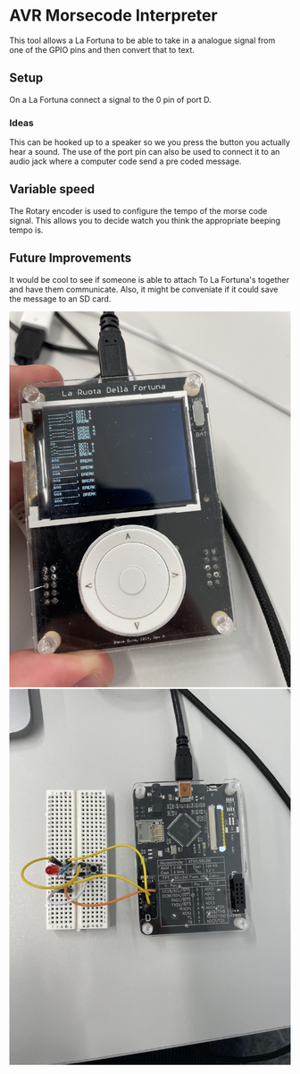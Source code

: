 # AVR Morsecode Interpreter
This tool allows a La Fortuna to be able to take in a analogue signal from one of the GPIO pins and then convert that to text. 
## Setup
On a La Fortuna connect a signal to the 0 pin of port D. 
### Ideas
This can be hooked up to a speaker so we you press the button you actually hear a sound. The use of the port pin can also be used to connect it to an audio jack where a computer code send a pre coded message.

## Variable speed
The Rotary encoder is used to configure the tempo of the morse code signal. This allows you to decide watch you think the appropriate beeping tempo is.

## Future Improvements
It would be cool to see if someone is able to attach To La Fortuna's together and have them communicate. Also, it might be conveniate if it could save the message to an SD card.

![alt text](https://github.com/tjo21dodds/AVR-Morsecode-Interpreter/blob/master/front.jpg?raw=true)
![Screenshot](back.jpg)
